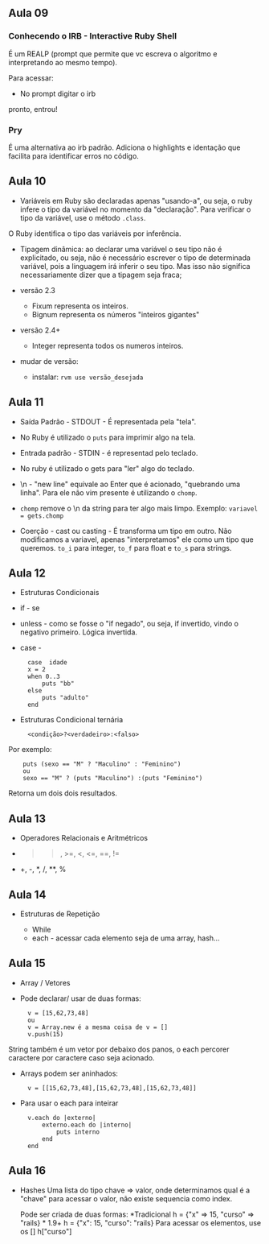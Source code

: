 ## Aula 09

### Conhecendo o IRB - Interactive Ruby Shell

É um REALP (prompt que permite que vc escreva o algoritmo e interpretando ao mesmo tempo).

Para acessar:

* No prompt digitar o irb

pronto, entrou!

### Pry 

É uma alternativa ao irb padrão. Adiciona o highlights e identação que facilita para identificar erros no código. 

## Aula 10

* Variáveis em Ruby são declaradas apenas "usando-a", ou seja, o ruby infere o tipo da variável no momento da "declaração". Para verificar o tipo da variável, use o método `.class`.

O Ruby identifica o tipo das variáveis por inferência.

- Tipagem dinâmica: ao declarar uma variável o seu tipo não é explicitado, ou seja, não é necessário escrever o tipo de determinada variável, pois a linguagem irá inferir o seu tipo. Mas isso não significa necessariamente dizer que a tipagem seja fraca;

- versão 2.3

    * Fixum representa os inteiros.
    * Bignum representa os números "inteiros gigantes"
- versão 2.4+

    * Integer representa todos os numeros inteiros.

- mudar de versão:

    * instalar: `rvm use versão_desejada`

## Aula 11

- Saída Padrão - STDOUT - É representada pela "tela".

- No Ruby é utilizado o `puts` para imprimir algo na tela.

- Entrada padrão - STDIN - é representad pelo teclado.

- No ruby é utilizado o gets para "ler" algo do teclado.

- \n - "new line" equivale ao Enter que é acionado, "quebrando uma linha". Para ele não vim presente é utilizando o `chomp`.

- `chomp` remove o \n da string para ter algo mais limpo.
    Exemplo: `variavel = gets.chomp`

- Coerção - cast ou casting - É transforma um tipo em outro. Não modificamos a variavel, apenas "interpretamos" ele como um tipo que queremos. `to_i` para integer, `to_f` para float e `to_s` para strings.

## Aula 12

- Estruturas Condicionais 

- if - se
- unless - como se fosse o  "if negado", ou seja, if invertido, vindo o negativo primeiro. Lógica invertida.
- case -  

        case  idade
        x = 2
        when 0..3
            puts "bb"
        else
            puts "adulto"
        end

- Estruturas Condicional ternária

        <condição>?<verdadeiro>:<falso>

Por exemplo: 

        puts (sexo == "M" ? "Maculino" : "Feminino")
        ou
        sexo == "M" ? (puts "Maculino") :(puts "Feminino")

Retorna um dois dois resultados.

## Aula 13

- Operadores Relacionais e Aritmétricos

- >>, >=, <, <=, ==, !=
- +, -, *, /, **, %

## Aula 14

- Estruturas de Repetição

    * While  
    * each - acessar cada elemento seja de uma array, hash...

## Aula 15

- Array / Vetores

* Pode declarar/ usar de duas formas:

        v = [15,62,73,48]
        ou
        v = Array.new é a mesma coisa de v = []
        v.push(15)

String também é um vetor por debaixo dos panos, o each percorer caractere por caractere caso seja acionado.

* Arrays podem ser aninhados:

        v = [[15,62,73,48],[15,62,73,48],[15,62,73,48]]

* Para usar o each para inteirar

        v.each do |externo|
            externo.each do |interno|
                puts interno
            end
        end 

## Aula 16 

 - Hashes
    Uma lista do tipo chave => valor, onde determinamos qual é a "chave" para acessar o valor, não existe sequencia como index.

    Pode ser criada de duas formas:
        *Tradicional
            h = {"x" => 15, "curso" => "rails}
        * 1.9+
            h = {"x": 15, "curso": "rails}
    Para acessar os elementos, use os []
            h["curso"]